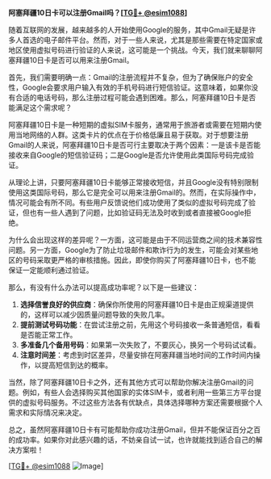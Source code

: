 **阿塞拜疆10日卡可以注册Gmail吗？[[TG💪+ @esim1088](https://t.me/s/esim1088)]**

随着互联网的发展，越来越多的人开始使用Google的服务，其中Gmail无疑是许多人首选的电子邮件平台。然而，对于一些人来说，尤其是那些需要在特定国家或地区使用虚拟号码进行验证的人来说，这可能是一个挑战。今天，我们就来聊聊阿塞拜疆10日卡是否可以用来注册Gmail。

首先，我们需要明确一点：Gmail的注册流程并不复杂，但为了确保账户的安全性，Google会要求用户输入有效的手机号码进行短信验证。这意味着，如果你没有合适的电话号码，那么注册过程可能会遇到困难。那么，阿塞拜疆10日卡是否能满足这个需求呢？

阿塞拜疆10日卡是一种短期的虚拟SIM卡服务，通常用于旅游者或需要在短期内使用当地网络的人群。这类卡片的优点在于价格低廉且易于获取。对于想要注册Gmail的人来说，阿塞拜疆10日卡是否可行主要取决于两个因素：一是该卡是否能接收来自Google的短信验证码；二是Google是否允许使用此类国际号码完成验证。

从理论上讲，只要阿塞拜疆10日卡能够正常接收短信，并且Google没有特别限制使用这类国际号码，那么它是完全可以用来注册Gmail的。然而，在实际操作中，情况可能会有所不同。有些用户反馈说他们成功使用了类似的虚拟号码完成了验证，但也有一些人遇到了问题，比如验证码无法及时收到或者直接被Google拒绝。

为什么会出现这样的差异呢？一方面，这可能是由于不同运营商之间的技术兼容性问题。另一方面，Google为了防止垃圾邮件和欺诈行为的发生，可能会对某些地区的号码采取更严格的审核措施。因此，即使你购买了阿塞拜疆10日卡，也不能保证一定能顺利通过验证。

那么，有没有什么办法可以提高成功率呢？以下是一些建议：

1. **选择信誉良好的供应商**：确保你所使用的阿塞拜疆10日卡是由正规渠道提供的，这样可以减少因质量问题导致的失败几率。
2. **提前测试号码功能**：在尝试注册之前，先用这个号码接收一条普通短信，看看是否能正常工作。
3. **多准备几个备用号码**：如果第一次失败了，不要灰心，换另一个号码试试看。
4. **注意时间差**：考虑到时区差异，尽量安排在阿塞拜疆当地时间的工作时间内操作，以提高短信到达的概率。

当然，除了阿塞拜疆10日卡之外，还有其他方式可以帮助你解决注册Gmail的问题。例如，有些人会选择购买其他国家的实体SIM卡，或者利用一些第三方平台提供的虚拟号码服务。不过这些方法各有优缺点，具体选择哪种方案还需要根据个人需求和实际情况来决定。

总之，虽然阿塞拜疆10日卡有可能帮助你成功注册Gmail，但并不能保证百分之百的成功率。如果你对此感兴趣的话，不妨亲自试一试，也许就能找到适合自己的解决方案啦！

[[TG💪+ @esim1088](https://t.me/s/esim1088) ![Image](https://i.postimg.cc/4NQfJmqS/Snipaste-2025-05-13-00-14-12.png)]